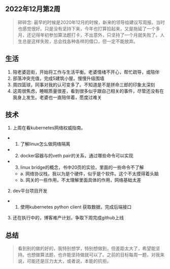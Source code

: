 ## 2022年12月第2周

> 碎碎念: 最早的时候是2020年12月的时候，新来的领导给建议写周报。当时也感觉很好。只是没有坚持下来，今年也打算拾起来，又是拖延了一个多月，还记得年初参加算法题打卡，不出意外，只坚持了一个月就失败了。人生总是这样失败，总会找各种各样的借口，但一定不能放弃。

## 生活
1. 陪老婆逛街，开始将工作与生活平衡。老婆情绪不开心，帮忙疏导，或陪伴
2. 部落冲突充值，完成5建筑小屋。慢慢升级围墙
3. 周四篮球，同事对我的认可变多了。不知道是不是拼命三郎的印象太深刻
4. 这周很焦虑，睡眠质量很差，看到很多似乎跟自己相关的事件，尽管还没有在我身上发生。老婆也一直陪伴着，愿度过难关

## 技术
1. 上周在看kubernetes网络权威指南。
  - 1. 了解linux怎么做网络隔离
  - 2. docker容器与的veth pair的关系，通过哪些命令可以实现
  - 3. linux bridge的概念，书中20页的实验，里面的一些命令不了解
    - a. 网络协议栈，我以为是个硬件，似乎是个软件。这个不太摸得着头脑
    - b. 网关的一些作用，不太理解里面具体的作用，网络基础太差
2. dev平台项目开发
  - 1. 使用kubernetes python client 获取数据，完成后端接口
3. 还在执行中的，博客难产计划，争取下周完成github上线

## 总结
> 看到别的做的好的，我特别想学，特别想做到，但差距太大了，希望能坚持。也想做算法题，也许能坚持做就可以了。之前的目标每周一题，对我来说，可能还是压力太大，或者说，本能的抗拒。
